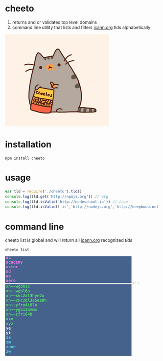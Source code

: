 # cheeto

1. returns and or validates top level domains
2. command line utility that lists and filters [icann.org](http://data.iana.org/TLD/tlds-alpha-by-domain.txt) tlds alphabetically

![](./cheetos-pusheen.gif?raw=true)


# installation

    npm install cheeto

# usage

```javascript
var tld = require('./cheeto').tld() 
console.log(tld.get('http://npmjs.org')) // org
console.log(tld.isValid('http://nodeschool.io')) // true
console.log(tld.isValid(['is','http://nodejs.org','http://beepboop.net','cropdust'])) // [1,1,1,0]
```

# command line
cheeto list is global and will *return* all [icann.org](http://data.iana.org/TLD/tlds-alpha-by-domain.txt) recognized *tlds*

    cheeto list 
![](./images/cheeto-list-1.png?raw=true)
.
.
.
![](./images/cheeto-list-2.png?raw=true)

